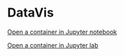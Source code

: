 # DataVis


[Open a container in Jupyter notebook](https://mybinder.org/v2/gh/Venustiano/DataVis/master)


[Open a container in Jupyter lab](https://mybinder.org/v2/gh/Venustiano/DataVis/master?urlpath=lab)
